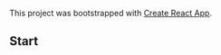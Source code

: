 This project was bootstrapped with [Create React App](https://github.com/facebook/create-react-app).

## Start